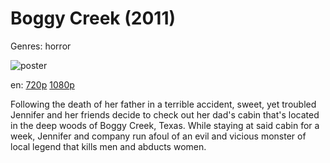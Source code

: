 # Boggy Creek (2011)

Genres: horror

![poster](http://image.tmdb.org/t/p/w500/e7yNvKDKoYruqjElUiSTPBCjoyR.jpg)

en:
  [720p](magnet:?xt=urn:btih:EC6A4C72E1F18ACCB734FB82A339C374B58FC74F&tr=udp://glotorrents.pw:6969/announce&tr=udp://tracker.opentrackr.org:1337/announce&tr=udp://torrent.gresille.org:80/announce&tr=udp://tracker.openbittorrent.com:80&tr=udp://tracker.coppersurfer.tk:6969&tr=udp://tracker.leechers-paradise.org:6969&tr=udp://p4p.arenabg.ch:1337&tr=udp://tracker.internetwarriors.net:1337)
  [1080p](magnet:?xt=urn:btih:6745AB00A451EDEBBC632A4A28F284B7743B5E63&tr=udp://glotorrents.pw:6969/announce&tr=udp://tracker.opentrackr.org:1337/announce&tr=udp://torrent.gresille.org:80/announce&tr=udp://tracker.openbittorrent.com:80&tr=udp://tracker.coppersurfer.tk:6969&tr=udp://tracker.leechers-paradise.org:6969&tr=udp://p4p.arenabg.ch:1337&tr=udp://tracker.internetwarriors.net:1337)
  


Following the death of her father in a terrible accident, sweet, yet troubled Jennifer and her friends decide to check out her dad's cabin that's located in the deep woods of Boggy Creek, Texas. While staying at said cabin for a week, Jennifer and company run afoul of an evil and vicious monster of local legend that kills men and abducts women.